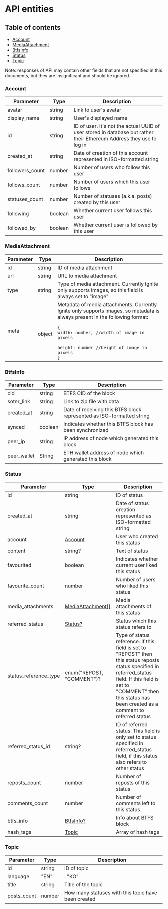 # API entities

## Table of contents

- [Account](#account)
- [MediaAttachment](#mediaattachment)
- [BtfsInfo](#btfsinfo)
- [Status](#status)
- [Topic](#topic)

Note: responses of API may contain other fields that are not specified in this documents, but they are insignificant and should be ignored.

### Account

| Parameter       | Type    | Description                                                                                                          |
|-----------------|---------|----------------------------------------------------------------------------------------------------------------------|
| avatar          | string  | Link to user's avatar                                                                                                |
| display_name    | string  | User's displayed name                                                                                                |
| id              | string  | ID of user. It's not the actual UUID of user stored in database but rather their Ethereum Address they use to log in |
| created_at      | string  | Date of creation of this account represented in ISO-formatted string                                                 |
| followers_count | number  | Number of users who follow this user                                                                                 |
| follows_count   | number  | Number of users which this user follows                                                                              |
| statuses_count  | number  | Number of statuses (a.k.a. posts) created by this user                                                               |
| following       | boolean | Whether current user follows this user                                                                               |
| followed_by     | boolean | Whether current user is followed by this user                                                                        |

### MediaAttachment

| Parameter | Type       | Description                                                                                                                                                                                                                                                |
|-----------|------------|------------------------------------------------------------------------------------------------------------------------------------------------------------------------------------------------------------------------------------------------------------|
| id        | string     | ID of media attachment                                                                                                                                                                                                                                     |
| url       | string     | URL to media attachment                                                                                                                                                                                                                                    |
| type      | string     | Type of media attachment. Currently Ignite only supports images, so this field is always set to "image"                                                                                                                                                    |
| meta      | <br>object | Metadata of media attachments. Currently Ignite only supports images, so metadata is always present in the following format:<br><code><br>{<br>width: number, //width of image in pixels<br>    height: number //height of image in pixels<br>}<br></code> |

### BtfsInfo

| Parameter   | Type    | Description                                                           |
|-------------|---------|-----------------------------------------------------------------------|
| cid         | string  | BTFS CID of the block                                                 |
| soter_link  | string  | Link to zip file with data                                            |
| created_at  | string  | Date of receiving this BTFS block represented as ISO-formatted string |
| synced      | boolean | Indicates whether this BTFS block has been synchronized               |
| peer_ip     | string  | IP address of node which generated this block                         |
| peer_wallet | String  | ETH wallet address of node which generated this block                 |

### Status

| Parameter             | Type                                           | Description                                                                                                                                                                                                                        |
|-----------------------|------------------------------------------------|------------------------------------------------------------------------------------------------------------------------------------------------------------------------------------------------------------------------------------|
| id                    | string                                         | ID of status                                                                                                                                                                                                                       |
| created_at            | string                                         | Date of status creation represented as ISO-formatted string                                                                                                                                                                        |
| account               | [Account](#account)                            | User who created this status                                                                                                                                                                                                       |
| content               | string?                                        | Text of status                                                                                                                                                                                                                     |
| favourited            | boolean                                        | Indicates whether current user liked this status                                                                                                                                                                                   |
| favourite_count       | number                                         | Number of users who liked this status                                                                                                                                                                                              |
| media_attachments     | [MediaAttachment[]](#mediaattachment)          | Media attachments of this status                                                                                                                                                                                                   |
| referred_status       | [Status?](#status)                             | Status which this status refers to                                                                                                                                                                                                 |
| status_reference_type | enum("REPOST, "COMMENT")?                      | Type of status reference. If this field is set to "REPOST" then this status reposts status specified in referred_status field. If this field is set to "COMMENT" then this status has been created as a comment to referred status |
| referred_status_id    | string?                                        | ID of referred status. This field is only set to status specified in referred_status field, if this status also refers to other status                                                                                             |
| reposts_count         | number                                         | Number of reposts of this status                                                                                                                                                                                                   |
| comments_count        | number                                         | Number of comments left to this status                                                                                                                                                                                             |
| btfs_info             | [BtfsInfo?](#btfsinfo)                         | Info about BTFS block                                                                                                                                                                                                              |
| hash_tags             | [Topic](#topic)                                | Array of hash tags                                                                                                                                                                                                                 |

### Topic

| Parameter             | Type                                           | Description                                                                                                                                                                                                                        |
|-----------------------|------------------------------------------------|------------------------------------------------------------------------------------------------------------------------------------------------------------------------------------------------------------------------------------|
| id                    | string                                         | ID of topic                                                                                                                                                                                                                        |
| language              | "EN" | : "KO"                                  | Language of topic                                                                                                                                                                                                                  |
| title                 | string                                         | Title of the topic                                                                                                                                                                                                                 |
| posts_count           | number                                         | How many statuses with this topic have been created                                                                                                                                                                                |
